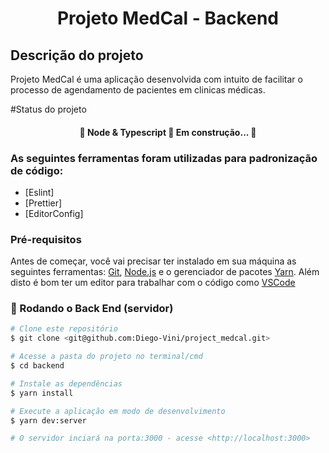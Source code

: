 <h1 align="center">Projeto MedCal - Backend</h1>

## Descrição do projeto
<p>Projeto MedCal é uma aplicação desenvolvida com intuito de facilitar o processo de agendamento de pacientes em clinicas médicas.</p>

#Status do projeto
<h4 align="center"> 
	🚧  Node & Typescript 🚀 Em construção...  🚧
</h4>

### As seguintes ferramentas foram utilizadas para padronização de código:

- [Eslint]
- [Prettier]
- [EditorConfig]

### Pré-requisitos

Antes de começar, você vai precisar ter instalado em sua máquina as seguintes ferramentas:
[Git](https://git-scm.com), [Node.js](https://nodejs.org/en/) e o gerenciador de pacotes [Yarn](https://yarnpkg.com/getting-started/install). 
Além disto é bom ter um editor para trabalhar com o código como [VSCode](https://code.visualstudio.com/)

### 🎲 Rodando o Back End (servidor)

```bash
# Clone este repositório
$ git clone <git@github.com:Diego-Vini/project_medcal.git>

# Acesse a pasta do projeto no terminal/cmd
$ cd backend

# Instale as dependências
$ yarn install

# Execute a aplicação em modo de desenvolvimento
$ yarn dev:server

# O servidor inciará na porta:3000 - acesse <http://localhost:3000>
```
